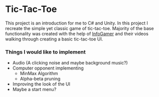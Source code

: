 # Tic-Tac-Toe

This project is an introduction for me to C# and Unity.  In this project I recreate the simple yet classic game of tic-tac-toe.  Majority of the base functionality was created with the help of [InfoGamer](https://www.youtube.com/channel/UCyoayn_uVt2I55ZCUuBVRcQ) and their videos walking through creating a basic tic-tac-toe UI.



### Things I would like to implement
- Audio (A clicking noise and maybe background music?)
- Computer opponent implementing
  - MinMax Algorithm
  - Alpha-beta pruning
- Improving the look of the UI
- Maybe a start menu?
